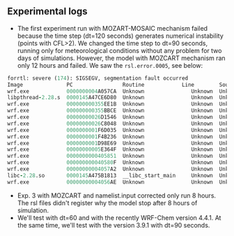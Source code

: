 ## Experimental logs
- The first experiment run with MOZART-MOSAIC mechanism failed because the time step (dt=120 seconds) generates numerical instability (points with CFL>2). We changed the time step to dt=90 seconds, running only for meteorological conditions without any problem for two days of simulations. However, the model with MOZCART mechanism ran only 12 hours and failed. We saw the `rsl.error.0005`, see below:

```fortran
forrtl: severe (174): SIGSEGV, segmentation fault occurred
Image              PC                Routine            Line        Source             
wrf.exe            0000000004A057CA  Unknown               Unknown  Unknown
libpthread-2.28.s  0000145A47CE6D80  Unknown               Unknown  Unknown
wrf.exe            000000000355EE1B  Unknown               Unknown  Unknown
wrf.exe            000000000355BBCE  Unknown               Unknown  Unknown
wrf.exe            00000000026D1546  Unknown               Unknown  Unknown
wrf.exe            00000000026C8048  Unknown               Unknown  Unknown
wrf.exe            0000000001F6D035  Unknown               Unknown  Unknown
wrf.exe            0000000001F4B236  Unknown               Unknown  Unknown
wrf.exe            0000000001D98E69  Unknown               Unknown  Unknown
wrf.exe            00000000005E364F  Unknown               Unknown  Unknown
wrf.exe            0000000000405851  Unknown               Unknown  Unknown
wrf.exe            000000000040580F  Unknown               Unknown  Unknown
wrf.exe            00000000004057A2  Unknown               Unknown  Unknown
libc-2.28.so       0000145A475B1813  __libc_start_main     Unknown  Unknown
wrf.exe            00000000004056AE  Unknown               Unknown  Unknown
```

- Exp. 3 with MOZCART and namelist.input corrected only run 8 hours. The rsl files didn't register why the model stop after 8 hours of simulation.
- We'll test with dt=60 and with the recently WRF-Chem version 4.4.1. At the same time, we'll test with the version 3.9.1 with dt=90 seconds. 
